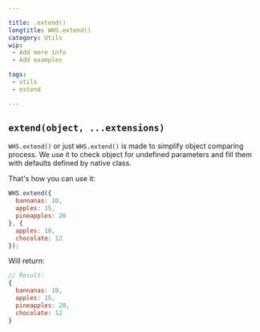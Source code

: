 ```yaml
---

title: .extend()
longtitle: WHS.extend()
category: Utils
wip: 
 - Add more info
 - Add examples

tags:
 - utils
 - extend

---
```


## `extend(object, ...extensions)`

`WHS.extend()` or just `WHS.extend()` is made to simplify object comparing process. We use it to check object for undefined parameters and fill them with defaults defined by native class.

That's how you can use it:

```javascript
WHS.extend({
  bannanas: 10,
  apples: 15,
  pineapples: 20
}, {
  apples: 10,
  chocolate: 12
});
```

Will return:

```javascript
// Result: 
{
  bannanas: 10,
  apples: 15,
  pineapples: 20,
  chocolate: 12
}
```

